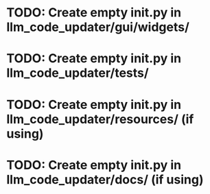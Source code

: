 
# TODO: Create empty init.py in llm_code_updater/gui/widgets/
# TODO: Create empty init.py in llm_code_updater/tests/
# TODO: Create empty init.py in llm_code_updater/resources/ (if using)
# TODO: Create empty init.py in llm_code_updater/docs/ (if using)